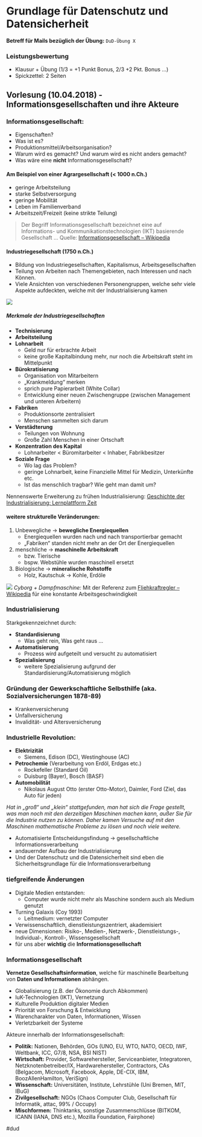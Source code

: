 # Grundlage für Datenschutz und Datensicherheit
**Betreff für Mails bezüglich der Übung:** `DuD-Übung X`

### Leistungsbewertung
* Klausur + Übung (1/3 = +1 Punkt Bonus, 2/3 +2 Pkt. Bonus …)
* Spickzettel: 2 Seiten

## Vorlesung (10.04.2018) - Informationsgesellschaften und ihre Akteure

### Informationsgesellschaft:
* Eigenschaften?
* Was ist es? 
* Produktionsmittel/Arbeitsorganisation?
* Warum wird es gemacht? Und warum wird es nicht anders gemacht?
* Was wäre eine **nicht** Informationsgesellschaft?
	
#### Am Beispiel von einer Agrargesellschaft (< 1000 n.Ch.)
* geringe Arbeitsteilung
* starke Selbstversorgung
* geringe Mobilität
* Leben im Familienverband
* Arbeitszeit/Freizeit (keine strikte Teilung)

> Der Begriff Informationsgesellschaft bezeichnet eine auf Informations- und Kommunikationstechnologien (IKT) basierende Gesellschaft … Quelle: [Informationsgesellschaft – Wikipedia](https://de.wikipedia.org/wiki/Informationsgesellschaft)  

#### Industriegesellschaft (1750 n.Ch.)
* Bildung von Industriegesellschaften, Kapitalismus, Arbeitsgesellschaften
* Teilung von Arbeiten nach Themengebieten, nach Interessen und nach Können.
* Viele Ansichten von verschiedenen Personengruppen, welche sehr viele Aspekte aufdeckten, 
welche mit der Industrialisierung kamen

![](Grundlage%20fu%CC%88r%20Datenschutz%20und%20Datensicherheit/24909DA2-4859-4774-8F7B-459296AAFCBA.png)

##### Merkmale der Industriegesellschaften
* **Technisierung**
* **Arbeitsteilung**
* **Lohnarbeit**
	* Geld nur für erbrachte Arbeit 
	* keine große Kapitalbindung mehr, nur noch die Arbeitskraft steht im Mittelpunkt
* **Bürokratisierung**
	* Organisation von Mitarbeitern
	* „Krankmeldung“ merken
	* sprich pure Papierarbeit (White Collar)
	* Entwicklung einer neuen Zwischengruppe (zwischen Management und unteren Arbeitern)
* **Fabriken**
	* Produktionsorte zentralisiert
	* Menschen sammelten sich darum
* **Verstädterung**
	* Teilungen von Wohnung
	* Große Zahl Menschen in einer Ortschaft
* **Konzentration des Kapital**
	* Lohnarbeiter < Büromitarbeiter < Inhaber, Fabrikbesitzer
* **Soziale Frage**
	* Wo lag das Problem?
	* geringe Lohnarbeit, keine Finanzielle Mittel für Medizin, Unterkünfte etc.
	* Ist das menschlich tragbar? Wie geht man damit um?

Nennenswerte Erweiterung zu frühen Industrialisierung: 
[Geschichte der Industrialisierung: Lernplattform Zeit](https://blog.zeit.de/schueler/2014/01/23/industrialisierung-geschichte-revolution/)

#### weitere strukturelle Veränderungen:
1. Unbewegliche -> **bewegliche Energiequellen**
	* Energiequellen wurden nach und nach transportierbar gemacht 
	* „Fabriken“ standen nicht mehr an der Ort der Energiequellen
2. menschliche -> **maschinelle Arbeitskraft**
	* bzw. Tierische
	* bspw. Webstühle wurden maschinell ersetzt
3. Biologische -> **mineralische Rohstoffe**
	* Holz, Kautschuk -> Kohle, Erdöle
	
![](Grundlage%20fu%CC%88r%20Datenschutz%20und%20Datensicherheit/ADF1BE6B-7C3A-4945-A536-A7D3D705D351.png) 
_Cyborg + Dampfmaschine:_
Mit der Referenz zum [Fliehkraftregler – Wikipedia](https://de.wikipedia.org/wiki/Fliehkraftregler) für eine konstante Arbeitsgeschwindigkeit

### Industrialisierung

Starkgekennzeichnet durch:
* **Standardisierung**
	* Was geht rein, Was geht raus … 
* **Automatisierung**
	* Prozess wird aufgeteilt und versucht zu automatisiert 
* **Spezialisierung**
	* weitere Spezialisierung aufgrund der Standardisierung/Automatisierung möglich

### Gründung der Gewerkschaftliche Selbsthilfe (aka. Sozialversicherungen 1878-89)
* Krankenversicherung
* Unfallversicherung
* Invalidität- und Altersversicherung

### Industrielle Revolution:
* **Elektrizität**
	* Siemens, Edison (DC), Westinghouse (AC)
* **Petrochemie** (Verarbeitung von Erdöl, Erdgas etc.)
	* Rockefeller (Standard Oil)
	* Duisburg (Bayer), Bosch (BASF)
* **Automobilität**
	* Nikolaus August Otto (erster Otto-Motor), Daimler, Ford (Ziel, das Auto für jeden)

_Hat in „groß“ und „klein“ stattgefunden, man hat sich die Frage gestellt, was man noch mit den_
_derzeitigen Maschinen machen kann, außer Sie für die Industrie nutzen zu können. Daher kamen_ 
_Versuche auf mit den Maschinen mathematische Probleme zu lösen und noch viele weitere._

* Automatisierte Entscheidungsfindung -> gesellschaftliche Informationsverarbeitung
* andauernder Aufbau der Industrialisierung 
* Und der Datenschutz und die Datensicherheit sind eben die Sicherheitsgrundlage für die 
Informationsverarbeitung

### tiefgreifende Änderungen 

* Digitale Medien entstanden:
	* Computer wurde nicht mehr als Maschine sondern auch als Medium genutzt
* Turning Galaxis (Coy 1993)
	* Leitmedium: vernetzter Computer
* Verwissenschaftlich, dienstleistungszentriert, akademisiert
* neue Dimensionen: Risiko-, Medien-, Netzwerk-, Dienstleistungs-, Individual-, Kontroll-, Wissensgesellschaft
* für uns aber **wichtig** die **Informationsgesellschaft**
	
### Informationsgesellschaft

**Vernetze Gesellschaftsinformation**, welche für maschinelle Bearbeitung von **Daten und Informationen** abhängen.

* Globalisierung (z.B. der Ökonomie durch Abkommen)
* IuK-Technologien (IKT), Vernetzung
* Kulturelle Produktion digitaler Medien
* Priorität von Forschung & Entwicklung
* Warencharakter von Daten, Informationen, Wissen
* Verletzbarkeit der Systeme 

Akteure innerhalb der Informationsgesellschaft:

* **Politik:** Nationen, Behörden, GOs (UNO, EU,
WTO, NATO, OECD, IWF, Weltbank, ICC, G7/8,
NSA, BSI NIST)
* **Wirtschaft:** Provider, Softwarehersteller,
Serviceanbieter, Integratoren, Netzknotenbetreiber/IX,
Hardwarehersteller, Contractors, CAs (Belgacom, Microsoft,
Facebook, Apple, DE-CIX, IBM, BoozAllenHamilton, VeriSign)
* **Wissenschaft:** Universitäten, Institute, Lehrstühle (Uni
Bremen, MIT, IBuG)
* **Zivilgesellschaft:** NGOs (Chaos Computer Club, Gesellschaft
für Informatik, attac, 99% / Occupy)
* **Mischformen:** Thinktanks, sonstige Zusammenschlüsse
(BITKOM, ICANN (IANA, DNS etc.), Mozilla Foundation,
Fairphone)

#dud